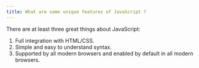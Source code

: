 ```yaml
---
title: What are some unique features of JavaScript ?
---
```


There are at least three great things about JavaScript:

1. Full integration with HTML/CSS.
2. Simple and easy to understand syntax.
3. Supported by all modern browsers and enabled by default in all modern browsers.
